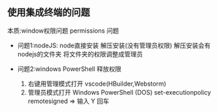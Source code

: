 ## 使用集成终端的问题
  本质:window权限问题 permissions 问题
 + 问题1:nodeJS: node直接安装  解压安装(没有管理员权限)
       解压安装会有 nodejs的文件夹 将文件夹的权限调整成管理员

 + 问题2:windows PowerShell 释放权限
      1) 右键用管理模式打开 vscode(HBuilder,Webstorm)  
      2) 管理员模式打开 Windows PowerShell (DOS) 
         set-executionpolicy remotesigned => 输入 Y 回车
      
  